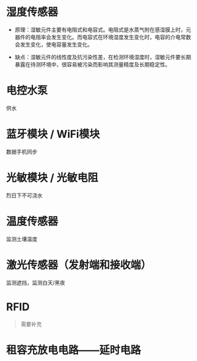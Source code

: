 # 湿度传感器

- 原理：湿敏元件主要有电阻式和电容式。电阻式是水蒸气附在感湿膜上时，元器件的电阻率会发生变化。而电容式在环境湿度发生变化时，电容的介电常数会发生变化，使电容量发生变化。

- 缺点：湿敏元件的线性度及抗污染性差，在检测环境湿度时，湿敏元件要长期暴露在待测环境中，很容易被污染而影响其测量精度及长期稳定性。

# 电控水泵

供水

# 蓝牙模块 / WiFi模块

数据手机同步

# 光敏模块 / 光敏电阻

烈日下不可浇水

# 温度传感器

监测土壤温度

# 激光传感器（发射端和接收端）

监测遮挡，监测白天/黑夜

# RFID

> 需要补充

# 租容充放电电路——延时电路